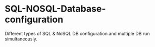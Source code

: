 # SQL-NOSQL-Database-configuration
Different types of SQL &amp; NoSQL DB configuration and multiple DB run simultaneously. 
